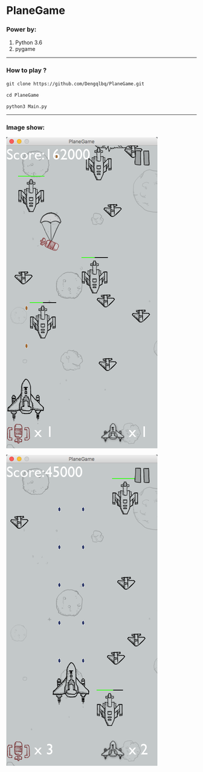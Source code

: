 # PlaneGame

### Power by:
1. Python 3.6
2. pygame

---
### How to play ?
```
git clone https://github.com/Dengqlbq/PlaneGame.git
```
```
cd PlaneGame
```
```
python3 Main.py
```

---
### Image show:<br>

![1](https://github.com/Dengqlbq/PlaneGame/blob/master/Show/13.png)

![2](https://github.com/Dengqlbq/PlaneGame/blob/master/Show/12.png)
